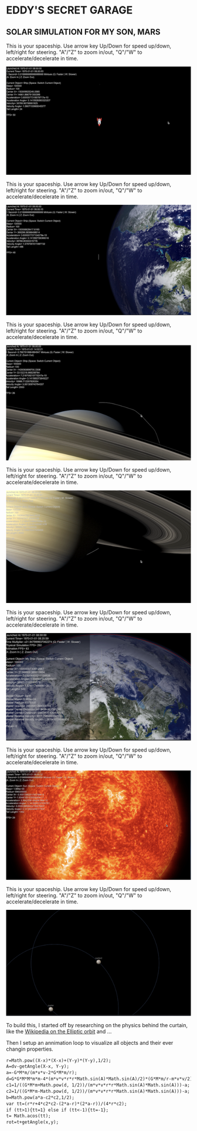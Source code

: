 # EDDY'S SECRET GARAGE

## SOLAR SIMULATION FOR MY SON, MARS

This is your spaceship. Use arrow key Up/Down for speed up/down, left/right for steering. "A"/"Z" to zoom in/out, "Q"/"W" to accelerate/decelerate in time. 

![img](img/solar/1.png)

This is your spaceship. Use arrow key Up/Down for speed up/down, left/right for steering. "A"/"Z" to zoom in/out, "Q"/"W" to accelerate/decelerate in time. 

![img](img/solar/2.png)

This is your spaceship. Use arrow key Up/Down for speed up/down, left/right for steering. "A"/"Z" to zoom in/out, "Q"/"W" to accelerate/decelerate in time. 

![img](img/solar/3.png)

This is your spaceship. Use arrow key Up/Down for speed up/down, left/right for steering. "A"/"Z" to zoom in/out, "Q"/"W" to accelerate/decelerate in time. 

![img](img/solar/4.png)

This is your spaceship. Use arrow key Up/Down for speed up/down, left/right for steering. "A"/"Z" to zoom in/out, "Q"/"W" to accelerate/decelerate in time. 

![img](img/solar/5.png)

This is your spaceship. Use arrow key Up/Down for speed up/down, left/right for steering. "A"/"Z" to zoom in/out, "Q"/"W" to accelerate/decelerate in time. 

![img](img/solar/6.png)

This is your spaceship. Use arrow key Up/Down for speed up/down, left/right for steering. "A"/"Z" to zoom in/out, "Q"/"W" to accelerate/decelerate in time. 

![img](img/solar/7.png)

To build this, I started off by researching on the physics behind the curtain, like the [Wikipedia on the Elliptic orbit](https://en.wikipedia.org/wiki/Elliptic_orbit) and ...

Then I setup an annimation loop to visualize all objects and their ever changin properties.

```markdown
r=Math.pow((X-x)*(X-x)+(Y-y)*(Y-y),1/2);
A=dv-getAngle(X-x, Y-y);
a=-G*M*m/(m*v*v-2*G*M*m/r);
d=G*G*M*M*m*m-4*(m*v*v*r*r*Math.sin(A)*Math.sin(A)/2)*(G*M*m/r-m*v*v/2);
c1=1/((G*M*m+Math.pow(d, 1/2))/(m*v*v*r*r*Math.sin(A)*Math.sin(A)))-a;
c2=1/((G*M*m-Math.pow(d, 1/2))/(m*v*v*r*r*Math.sin(A)*Math.sin(A)))-a;
b=Math.pow(a*a-c2*c2,1/2);
var tt=(r*r+4*c2*c2-(2*a-r)*(2*a-r))/(4*r*c2);
if (tt>1){tt=1} else if (tt<-1){tt=-1};
t= Math.acos(tt);
rot=t+getAngle(x,y);
```
